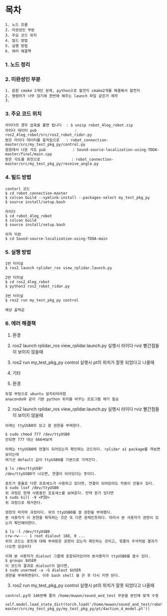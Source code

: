 
# 목차
```
1. 노드 흐름 
2. 미완성인 부분
3. 주요 코드 위치
4. 빌드 방법
5. 실행 방법
6. 에러 해결책

```

### 1. 노드 정리


### 2. 미완성인 부분
```
1. 음원 cmake 2개인 문제, python으로 할껀지 cmake2개를 해결해서 할껀지 
2. 명령어가 너무 많기에 한번에 해주는 launch 파일 같은거 제작
3. 
```

### 3. 주요 코드 위치
```
라이다의 경우 압축을 풀면 됩니다  : $ unzip robot_4leg_robot.zip
라이다 데이터 pub                 : ros2_4leg_robot/src/ros2_robot_rider.py
받은 라이다 데이터를 움직임으로   : robot_connection-master/src/my_test_pkg_py/control.py
음원에서 나온 각도 pub            : Sound-source-localization-using-TDOA-master/final/main.cpp
받은 각도를 회전으로              : robot_connection-master/src/my_test_pkg_py/receive_angle.py
```

### 4. 빌드 방법
```
contorl 코드
$ cd robot_connection-master
$ colcon build --symlink-install --packages-select my_test_pkg_py
$ source install/setup.bash

라이다 
$ cd robot_4leg_robot
$ colcon build
$ source install/setup.bash

아직 미완
$ cd Sound-source-localization-using-TDOA-main
```

### 5. 실행 방법
```
1번 터미널 
$ ros2 launch rplidar_ros view_rplidar.launch.py

2번 터미널 
$ cd ros2_4leg_robot
$ python3 ros2_robot_ridar.py

3번 터미널
$ ros2 run my_test_pkg_py control

예상 출력값
```

### 6. 에러 해결책
1. 환경
2. ros2 launch rplidar_ros view_rplidar.launch.py 실행시 라이다 rviz 빨간점들이 보이지 않을때 
3. ros2 run my_test_pkg_py control 실행시 pt의 위치가 잘못 되었다고 나올때
4. 기타 


1. 환경 
```
듀얼 부팅으로 ubuntu 설치되어야함 
anaconda와 같이 기본 python 위치를 바꾸는 프로그램 제거 필요
```

2. ros2 launch rplidar_ros view_rplidar.launch.py 실행시 라이다 rviz 빨간점들이 보이지 않을때 
```
아래는 ttyUSB0의 읽고 쓸 권한을 부여한다. 

$ sudo chmod 777 /dev/ttyUSB0
안되면 777 대신 666써보자

아래는 ttyUSB0에 연결이 되어있는지 확인하는 코드이다. rplidar a1 package를 까보면 보이는데
여기선 default 값이 ttyUSB0를 기본으로 가져간다.

$ ls /dev/ttyUSB*
/dev/ttyUSB0가 나오면, 연결이 되어있다는 뜻이다.

포트가 충돌로 다른 프로세스가 사용하고 있다면, 연결이 되어있어도 작동이 안될수 있다.
$ sudo lsof /dev/ttyUSB0
위 과정은 현재 사용중인 프로세스를 보여준다. 만약 뭔가 있다면
$ sudo kill -9 <PID>
위 과정으로 제거한다.

권한의 마지막 과정이다. 위의 ttyUSB0를 쓸 권한을 부여했다.
본 사용자가 이 권한을 획득하는 것은 또 다른 문제인듯하다. 따라서 본 사용자가 권한이 있는지 확인해야한다.

$ ls -l /dev/ttyUSB0
crw-rw---- 1 root dialout 188, 0 ...
위의 코드는 포트에 대해 부여받은 권한이 있는지 확인하는 것이고, 윗줄의 주석처럼 결과가 나오면 성공이다

이제 본 사용자가 dialout 그룹에 포함되어있어야 본사용자가 ttyUSB0를 쓸수 있다.
$ groups $USER
이 코드의 결과로 dialout이 없다면,
$ sudo usermod -a -G dialout $USER
권한을 부여하면된다. 이후 bash shell 을 끈 후 다시 키면 된다.
```

3. ros2 run my_test_pkg_py control 실행시 pt의 위치가 잘못 되었다고 나올때
```
control.py의 146번째 줄의 /home/muwon/sound_and_test 부분을 본인에 맞게 수정

self.model.load_state_dict(torch.load('/home/muwon/sound_and_test/robot_connection-master/src/my_test_pkg_py/my_test_pkg_py/pt/4action_4_model.pt'))
```